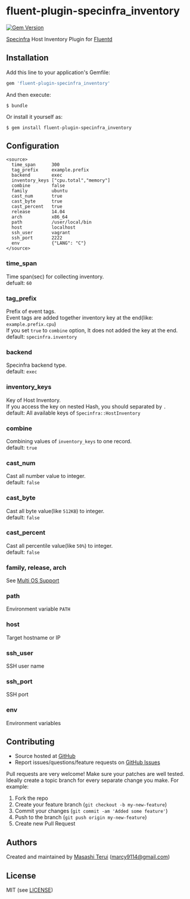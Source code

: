 # fluent-plugin-specinfra_inventory
[![Gem Version](https://badge.fury.io/rb/fluent-plugin-specinfra_inventory.svg)](http://badge.fury.io/rb/fluent-plugin-specinfra_inventory)

[Specinfra](https://github.com/serverspec/specinfra) Host Inventory Plugin for [Fluentd](http://github.com/fluent/fluentd)

## Installation

Add this line to your application's Gemfile:

```ruby
gem 'fluent-plugin-specinfra_inventory'
```

And then execute:

    $ bundle

Or install it yourself as:

    $ gem install fluent-plugin-specinfra_inventory

## Configuration

```
<source>
  time_span      300
  tag_prefix     example.prefix
  backend        exec
  inventory_keys ["cpu.total","memory"]
  combine        false
  family         ubuntu
  cast_num       true
  cast_byte      true
  cast_percent   true
  release        14.04
  arch           x86_64
  path           /user/local/bin
  host           localhost
  ssh_user       vagrant
  ssh_port       2222
  env            {"LANG": "C"}
</source>
```

### time_span
Time span(sec) for collecting inventory.  
defualt: `60`

### tag_prefix
Prefix of event tags.  
Event tags are added together inventory key at the end(like: `example.prefix.cpu`)  
If you set `true` to `combine` option, It does not added the key at the end.  
default: `specinfra.inventory`

### backend
Specinfra backend type.  
default: `exec`

### inventory_keys
Key of Host Inventory.  
If you access the key on nested Hash, you should separated by `.`  
default: All available keys of `Specinfra::HostInventory`  

### combine
Combining values of `inventory_keys` to one record.  
default: `true`

### cast_num
Cast all number value to integer.  
default: `false`

### cast_byte
Cast all byte value(like `512KB`) to integer.  
default: `false`

### cast_percent
Cast all percentile value(like `50%`) to integer.  
default: `false`

### family, release, arch
See [Multi OS Support](http://serverspec.org/tutorial.html)

### path
Environment variable `PATH`

### host
Target hostname or IP

### ssh_user
SSH user name

### ssh_port
SSH port

### env
Environment variables

## Contributing

* Source hosted at [GitHub][repo]
* Report issues/questions/feature requests on [GitHub Issues][issues]

Pull requests are very welcome! Make sure your patches are well tested.
Ideally create a topic branch for every separate change you make. For
example:

1. Fork the repo
2. Create your feature branch (`git checkout -b my-new-feature`)
3. Commit your changes (`git commit -am 'Added some feature'`)
4. Push to the branch (`git push origin my-new-feature`)
5. Create new Pull Request

## Authors

Created and maintained by [Masashi Terui][author] (<marcy9114@gmail.com>)

## License

MIT (see [LICENSE][license])

[author]:           https://github.com/marcy-terui
[issues]:           https://github.com/marcy-terui/fluent-plugin-specinfra_inventory/issues
[license]:          https://github.com/marcy-terui/fluent-plugin-specinfra_inventory/blob/master/LICENSE.txt
[repo]:             https://github.com/marcy-terui/fluent-plugin-specinfra_inventory
